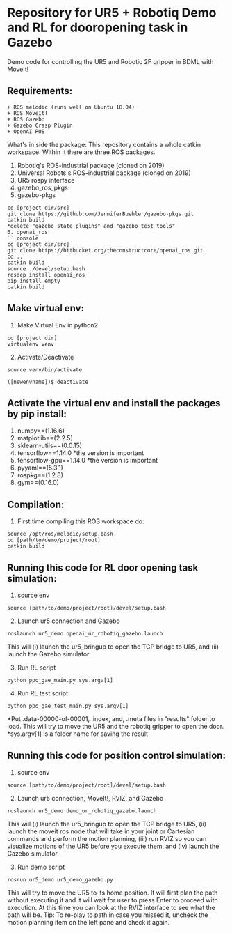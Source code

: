 # Repository for UR5 + Robotiq Demo and RL for dooropening task in Gazebo
Demo code for controlling the UR5 and Robotic 2F gripper in BDML with MoveIt!

## Requirements:
    + ROS melodic (runs well on Ubuntu 18.04)
    + ROS MoveIt!
    + ROS Gazebo
    + Gazebo Grasp Plugin
    + OpenAI ROS

What's in side the package:
This repository contains a whole catkin workspace. Within it there are three
ROS packages.
1. Robotiq's ROS-industrial package (cloned on 2019) 
2. Universal Robots's ROS-industrial package (cloned on 2019) 
3. UR5 rospy interface
4. gazebo_ros_pkgs
5. gazebo-pkgs
 ```console
 cd [project dir/src] 
 git clone https://github.com/JenniferBuehler/gazebo-pkgs.git
 catkin build
 *delete "gazebo_state_plugins" and "gazebo_test_tools"
6. openai_ros
 ```console
 cd [project dir/src] 
 git clone https://bitbucket.org/theconstructcore/openai_ros.git
 cd ..
 catkin build
 source ./devel/setup.bash
 rosdep install openai_ros
 pip install empty
 catkin build
 ```

## Make virtual env:
1. Make Virtual Env in python2
```console 
cd [project dir] 
virtualenv venv 
```

2. Activate/Deactivate 
```console 
source venv/bin/activate 
```
```console 
([newenvname])$ deactivate
```

## Activate the virtual env and install the packages by pip install:
1. numpy==(1.16.6)
2. matplotlib==(2.2.5)
3. sklearn-utils==(0.0.15)
4. tensorflow==1.14.0       *the version is important
5. tensorflow-gpu==1.14.0   *the version is important
6. pyyaml==(5.3.1)
7. rospkg==(1.2.8)
8. gym==(0.16.0)


## Compilation:
1. First time compiling this ROS workspace do:
```console
source /opt/ros/melodic/setup.bash
cd [path/to/demo/project/root]
catkin build
```

## Running this code for RL door opening task simulation:
1. source env
```console 
source [path/to/demo/project/root]/devel/setup.bash
```

2. Launch ur5 connection and Gazebo
```console 
roslaunch ur5_demo openai_ur_robotiq_gazebo.launch
```
This will (i) launch the ur5_bringup to open the TCP bridge to UR5, and (ii) launch the Gazebo simulator.

3. Run RL script
```console 
python ppo_gae_main.py sys.argv[1]
```

4. Run RL test script
```console 
python ppo_gae_test_main.py sys.argv[1]
```
*Put .data-00000-of-00001, .index, and, .meta files in "results" folder to load. This will try to move the UR5 and the robotiq gripper to open the door. *sys.argv[1] is a folder name for saving the result


## Running this code for position control simulation:

1. source env
```console 
source [path/to/demo/project/root]/devel/setup.bash
```

2. Launch ur5 connection, MoveIt!, RVIZ, and Gazebo
```console 
roslaunch ur5_demo demo_ur_robotiq_gazebo.launch
```
This will (i) launch the ur5_bringup to open the TCP bridge to UR5, (ii) launch
the moveit ros node that will take in your joint or Cartesian commands and
perform the motion planning, (iii) run RVIZ so you can visualize motions of
the UR5 before you execute them, and (iv) launch the Gazebo simulator.

3. Run demo script
```console 
rosrun ur5_demo ur5_demo_gazebo.py
```
This will try to move the UR5 to its home position. It will first plan the path
without executing it and it will wait for user to press Enter to proceed with
execution. At this time you can look at the RVIZ interface to see what the path
will be. Tip: To re-play to path in case you missed it, uncheck the motion planning
item on the left pane and check it again.

